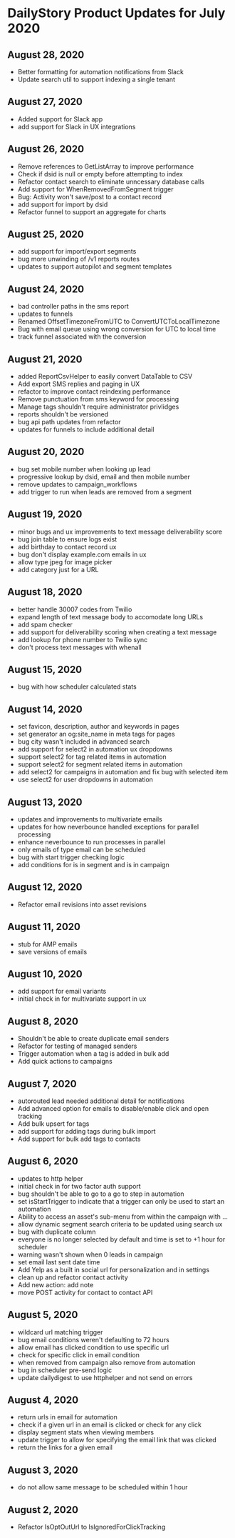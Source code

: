 # DailyStory Product Updates for July 2020
## August 28, 2020
* Better formatting for automation notifications from Slack
* Update search util to support indexing a single tenant

## August 27, 2020
* Added support for Slack app
* add support for Slack in UX integrations

## August 26, 2020
* Remove references to GetListArray to improve performance
* Check if dsid is null or empty before attempting to index
* Refactor contact search to eliminate unncessary database calls
* Add support for WhenRemovedFromSegment trigger
* Bug: Activity won't save/post to a contact record
* add support for import by dsid
* Refactor funnel to support an aggregate for charts

## August 25, 2020
* add support for import/export segments
* bug more unwinding of /v1 reports routes
* updates to support autopilot and segment templates

## August 24, 2020
* bad controller paths in the sms report
* updates to funnels
* Renamed OffsetTimezoneFromUTC to ConvertUTCToLocalTimezone
* Bug with email queue using wrong conversion for UTC to local time
* track funnel associated with the conversion

## August 21, 2020
* added ReportCsvHelper to easily convert DataTable to CSV
* Add export SMS replies and paging in UX
* refactor to improve contact reindexing performance
* Remove punctuation from sms keyword for processing
* Manage tags shouldn't require administrator privlidges
* reports shouldn't be versioned
* bug api path updates from refactor
* updates for funnels to include additional detail

## August 20, 2020
* bug set mobile number when looking up lead
* progressive lookup by dsid, email and then mobile number
* remove updates to campaign_workflows
* add trigger to run when leads are removed from a segment

## August 19, 2020
* minor bugs and ux improvements to text message deliverability score
* bug join table to ensure logs exist
* add birthday to contact record ux
* bug don't display example.com emails in ux
* allow type jpeg for image picker
* add category just for a URL

## August 18, 2020
* better handle 30007 codes from Twilio
* expand length of text message body to accomodate long URLs
* add spam checker
* add support for deliverability scoring when creating a text message
* add lookup for phone number to Twilio sync
* don't process text messages with whenall

## August 15, 2020
* bug with how scheduler calculated stats

## August 14, 2020
* set favicon, description, author and  keywords in pages
* set generator an og:site_name in meta tags for pages
* bug city wasn't included in advanced search
* add support for select2 in automation ux dropdowns
* support select2 for tag related items in automation
* support select2 for segment related items in automation
* add select2 for campaigns in automation and fix bug with selected item
* use select2 for user dropdowns in automation

## August 13, 2020
* updates and improvements to multivariate emails
* updates for how neverbounce handled exceptions for parallel processing
* enhance neverbounce to run processes in parallel
* only emails of type email can be scheduled
* bug with start trigger checking logic
* add conditions for is in segment and is in campaign

## August 12, 2020
* Refactor email revisions into asset revisions

## August 11, 2020
* stub for AMP emails
* save versions of emails

## August 10, 2020
* add support for email variants
* initial check in for multivariate support in ux

## August 8, 2020
* Shouldn't be able to create duplicate email senders
* Refactor for testing of managed senders
* Trigger automation when a tag is added in bulk add
* Add quick actions to campaigns

## August 7, 2020
* autorouted lead needed additional detail for notifications
* Add advanced option for emails to disable/enable click and open tracking
* Add bulk upsert for tags
* add support for adding tags during bulk import
* Add support for bulk add tags to contacts

## August 6, 2020
* updates to http helper
* initial check in for two factor auth support
* bug shouldn't be able to go to a go to step in automation
* set isStartTrigger to indicate that a trigger can only be used to start an automation
* Ability to access an asset's sub-menu from within the campaign with ...
* allow dynamic segment search criteria to be updated using search ux
* bug with duplicate column
* everyone is no longer selected by default and time is set to +1 hour for scheduler
* warning wasn't shown when 0 leads in campaign
* set email last sent date time
* Add Yelp as a built in social url for personalization and in settings
* clean up and refactor contact activity
* Add new action: add note
* move POST activity for contact to contact API

## August 5, 2020
* wildcard url matching trigger
* bug email conditions weren't defaulting to 72 hours
* allow email has clicked condition to use specific url
* check for specific click in email condition
* when removed from campaign also remove from automation
* bug in scheduler pre-send logic
* update dailydigest to use httphelper and not send on errors

## August 4, 2020
* return urls in email for automation
* check if a given url in an email is clicked or check for any click
* display segment stats when viewing members
* update trigger to allow for specifying the email link that was clicked
* return the links for a given email

## August 3, 2020
* do not allow same message to be scheduled within 1 hour

## August 2, 2020
* Refactor IsOptOutUrl to IsIgnoredForClickTracking
